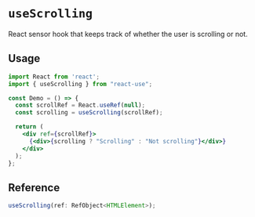# `useScrolling`

React sensor hook that keeps track of whether the user is scrolling or not.

## Usage

```jsx
import React from 'react';
import { useScrolling } from "react-use";

const Demo = () => {
  const scrollRef = React.useRef(null);
  const scrolling = useScrolling(scrollRef);

  return (
    <div ref={scrollRef}>
      {<div>{scrolling ? "Scrolling" : "Not scrolling"}</div>}
    </div>
  );
};
```

## Reference

```ts
useScrolling(ref: RefObject<HTMLElement>);
```
